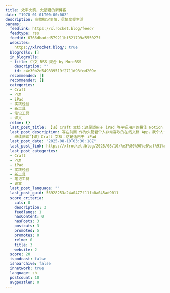 ```yaml
---
title: 效率火箭，火箭君的新博客
date: "1970-01-01T00:00:00Z"
description: 高效搞定事情，尽情享受生活
params:
  feedlink: https://xlrocket.blog/feed/
  feedtype: rss
  feedid: 6766dbadcd579211bf521799a555027f
  websites:
    https://xlrocket.blog/: true
  blogrolls: []
  in_blogrolls:
  - title: 中文 RSS 聚合 by MoreRSS
    description: ""
    id: c4e30b2e549839519f2711d98fed209e
  recommended: []
  recommender: []
  categories:
  - Craft
  - PKM
  - iPad
  - 实践经验
  - 新工具
  - 笔记工具
  - 译文
  relme: {}
  last_post_title: 【译】Craft 文档：这是适用于 iPad 等平板用户的最佳 Notion 替代品吗？
  last_post_description: 写在前面 作为火箭君个人非常喜欢的在线文档 App，我个人一直将 Craft 作为Notion 的替代品。Cr …
    继续阅读“【译】Craft 文档：这是适用于 iPad
  last_post_date: "2025-08-10T03:30:18Z"
  last_post_link: https://xlrocket.blog/2025/08/10/%e3%80%90%e8%af%91%e3%80%91craft-%e6%96%87%e6%a1%a3%ef%bc%9a%e8%bf%99%e6%98%af%e9%80%82%e7%94%a8%e4%ba%8e-ipad-%e7%ad%89%e5%b9%b3%e6%9d%bf%e7%94%a8%e6%88%b7%e7%9a%84%e6%9c%80%e4%bd%b3-notion-%e6%9b%bf/
  last_post_categories:
  - Craft
  - PKM
  - iPad
  - 实践经验
  - 新工具
  - 笔记工具
  - 译文
  last_post_language: ""
  last_post_guid: 56928253a24a0477f11fb0a045ad9011
  score_criteria:
    cats: 0
    description: 3
    feedlangs: 1
    hasContent: 0
    hasPosts: 3
    postcats: 3
    promoted: 5
    promotes: 0
    relme: 0
    title: 3
    website: 2
  score: 20
  ispodcast: false
  isnoarchive: false
  innetwork: true
  language: zh
  postcount: 10
  avgpostlen: 0
---
```

